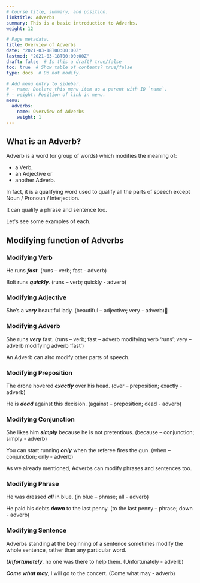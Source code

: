 ```yaml
---
# Course title, summary, and position.
linktitle: Adverbs
summary: This is a basic introduction to Adverbs.
weight: 12

# Page metadata.
title: Overview of Adverbs
date: "2021-03-18T00:00:00Z"
lastmod: "2021-03-18T00:00:00Z"
draft: false  # Is this a draft? true/false
toc: true  # Show table of contents? true/false
type: docs  # Do not modify.

# Add menu entry to sidebar.
# - name: Declare this menu item as a parent with ID `name`.
# - weight: Position of link in menu.
menu:
  adverbs:
    name: Overview of Adverbs
    weight: 1
---
```


## What is an Adverb?

Adverb is a word (or group of words) which modifies the meaning of:

* a Verb, 
* an Adjective or 
* another Adverb.

In fact, it is a qualifying word used to qualify all the parts of speech except Noun / Pronoun / Interjection.

It can qualify a phrase and sentence too.

Let's see some examples of each. 


## Modifying function of Adverbs

### Modifying Verb

He runs ***fast***. (runs – verb; fast - adverb) 

Bolt runs ***quickly***. (runs – verb; quickly - adverb) 

### Modifying Adjective  

She’s a ***very*** beautiful lady. (beautiful – adjective; very - adverb)	

### Modifying Adverb

She runs ***very*** fast. (runs – verb; fast – adverb modifying verb ‘runs’; very – adverb modifying adverb ‘fast’)

An Adverb can also modify other parts of speech.

### Modifying Preposition

The drone hovered ***exactly*** over his head. (over – preposition; exactly - adverb)

He is ***dead*** against this decision. (against – preposition; dead - adverb)

### Modifying Conjunction

She likes him ***simply*** because he is not pretentious. (because – conjunction; simply - adverb)

You can start running ***only*** when the referee fires the gun. (when – conjunction; only - adverb)

As we already mentioned, Adverbs can modify phrases and sentences too.

### Modifying Phrase

He was dressed ***all*** in blue. (in blue – phrase; all - adverb)

He paid his debts ***down*** to the last penny. (to the last penny – phrase; down - adverb)

### Modifying Sentence

Adverbs standing at the beginning of a sentence sometimes modify the whole sentence, rather than any particular word. 

***Unfortunately***, no one was there to help them. (Unfortunately - adverb)

***Come what may***, I will go to the concert. (Come what may - adverb)

